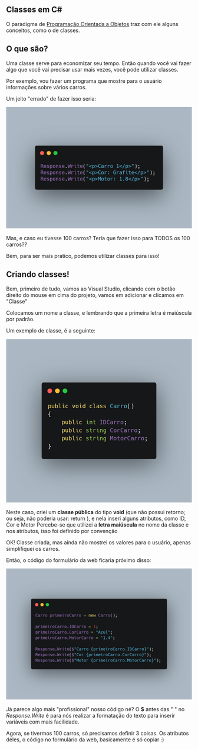 ## Classes em C#

O paradigma de [Programação Orientada a Objetos](https://pt.wikipedia.org/wiki/Orienta%C3%A7%C3%A3o_a_objetos) traz com ele alguns conceitos, como o de classes.

## O que são?

Uma classe serve para economizar seu tempo.
Então quando você vai fazer algo que você vai precisar usar mais vezes, você pode utilizar classes.

Por exemplo, vou fazer um programa que mostre para o usuário informações sobre vários carros.

Um jeito "errado" de fazer isso seria:

![image](primeiraFoto.png)

Mas, e caso eu tivesse 100 carros? Teria que fazer isso para TODOS os 100 carros??

Bem, para ser mais pratico, podemos utilizar classes para isso!

## Criando classes!

Bem, primeiro de tudo, vamos ao Visual Studio, clicando com o botão direito do mouse em cima do projeto, vamos em adicionar e clicamos em "Classe"

Colocamos um nome a classe, e lembrando que a primeira letra é maiúscula por padrão.
 
Um exemplo de classe, é a seguinte:

![image](segundaFoto.png)

Neste caso, criei um **classe pública** do tipo **void** (que não possui retorno; ou seja, não poderia usar: return ), e nela inseri alguns atributos, como ID, Cor e Motor
Percebe-se que utilizei a **letra maiúscula** no nome da classe e nos atributos, isso foi definido por convenção

OK! Classe criada, mas ainda não mostrei os valores para o usuário, apenas simplifiquei os carros.

Então, o código do formulário da web ficaria próximo disso:

![image](terceiraFoto.png)

Já parece algo mais "profissional" nosso código né?
O **$** antes das " " no *Response.Write* é para nós realizar a formatação do texto para inserir variáveis com mais facilidade.

Agora, se tivermos 100 carros, só precisamos definir 3 coisas. Os atributos deles, o código no formulário da web, basicamente é só copiar :)

